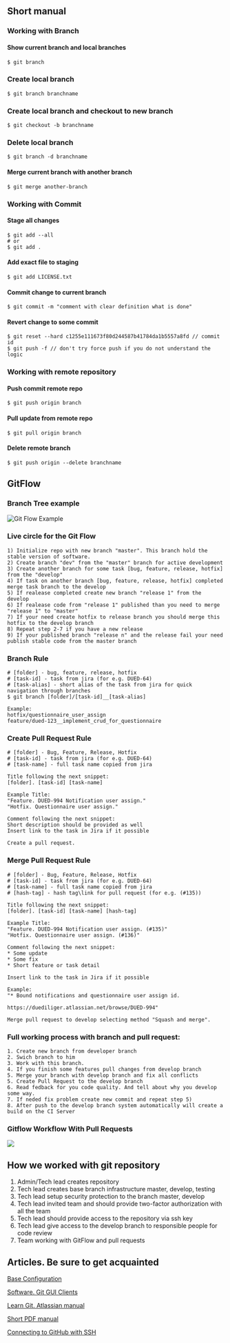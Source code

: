 
## Short manual

### Working with Branch

#### Show current branch and local branches
```
$ git branch
```

### Create local branch
```
$ git branch branchname
```

### Create local branch and checkout to new branch
```
$ git checkout -b branchname
```

### Delete local branch
```
$ git branch -d branchname
```

#### Merge current branch with another branch
```
$ git merge another-branch
```

### Working with Commit

#### Stage all changes
```
$ git add --all
# or
$ git add .
```

#### Add exact file to staging
```
$ git add LICENSE.txt
```

#### Commit change to current branch
```
$ git commit -m "comment with clear definition what is done"
```

#### Revert change to some commit
```
$ git reset --hard c1255e111673f80d244587b41784da1b5557a8fd // commit id
$ git push -f // don't try force push if you do not understand the logic
```

### Working with remote repository

#### Push commit remote repo
```
$ git push origin branch
```

#### Pull update from remote repo
```
$ git pull origin branch
```

#### Delete remote branch
```
$ git push origin --delete branchname
```

## GitFlow

### Branch Tree example

![Git Flow Example](https://wac-cdn.atlassian.com/dam/jcr:61ccc620-5249-4338-be66-94d563f2843c/05%20(2).svg?cdnVersion=jo)

### Live circle for the Git Flow
```
1) Initialize repo with new branch "master". This branch hold the stable version of software. 
2) Create branch "dev" from the "master" branch for active development
3) Create another branch for some task [bug, feature, release, hotfix] from the "develop" 
4) If task on another branch [bug, feature, release, hotfix] completed merge task branch to the develop
5) If realease completed create new branch "release 1" from the develop
6) If realease code from "release 1" published than you need to merge "release 1" to "master"
7) If your need create hotfix to release branch you should merge thіs hotfix to the develop branch
8) Repeat step 2-7 if you have a new release
9) If your published branch "release n" and the release fail your need publish stable code from the master branch
```

### Branch Rule
```
# [folder] - bug, feature, release, hotfix
# [task-id] - task from jira (for e.g. DUED-64)
# [task-alias] - short alias of the task from jira for quick navigation through branches
$ git branch [folder]/[task-id]__[task-alias]

Example:
hotfix/questionnaire_user_assign
feature/dued-123__implement_crud_for_questionnaire
```

### Create Pull Request Rule
```
# [folder] - Bug, Feature, Release, Hotfix
# [task-id] - task from jira (for e.g. DUED-64)
# [task-name] - full task name copied from jira

Title following the next snippet:
[folder]. [task-id] [task-name]

Example Title:
"Feature. DUED-994 Notification user assign."
"Hotfix. Questionnaire user assign."

Comment following the next snippet:
Short description should be provided as well
Insert link to the task in Jira if it possible

Create a pull request.
```

### Merge Pull Request Rule
```
# [folder] - Bug, Feature, Release, Hotfix
# [task-id] - task from jira (for e.g. DUED-64)
# [task-name] - full task name copied from jira
# [hash-tag] - hash tag\link for pull request (for e.g. (#135))

Title following the next snippet:
[folder]. [task-id] [task-name] [hash-tag]

Example Title:
"Feature. DUED-994 Notification user assign. (#135)"
"Hotfix. Questionnaire user assign. (#136)"

Comment following the next snippet:
* Some update
* Some fix
* Short feature or task detail 

Insert link to the task in Jira if it possible

Example:
"* Bound notifications and questionnaire user assign id.

https://duediliger.atlassian.net/browse/DUED-994"

Merge pull request to develop selecting method "Squash and merge".
```

### Full working process with branch and pull request:
```
1. Create new branch from developer branch
2. Swich branch to him
3. Work with this branch. 
4. If you finish some features pull changes from develop branch 
5. Merge your branch with develop branch and fix all conflicts
5. Create Pull Request to the develop branch
6. Read fedback for you code quality. And tell about why you develop some way.  
7. If neded fix problem create new commit and repeat step 5)
8. After push to the develop branch system automatically will create a build on the CI Server
```

### Gitflow Workflow With Pull Requests

![](https://wac-cdn.atlassian.com/dam/jcr:a5c54fd9-09d7-4f59-90c1-8b228fec80a5/06.svg?cdnVersion=jo)

## How we worked with git repository
1. Admin/Tech lead creates repository
2. Tech lead creates base branch infrastructure master, develop, testing
3. Tech lead setup security protection to the branch master, develop
4. Tech lead invited team and should provide two-factor authorization with all the team
5. Tech lead should provide access to the repository via ssh key
6. Tech lead give access to the develop branch to responsible people for code review
7. Team working with GitFlow and pull requests

## Articles. Be sure to get acquainted

[Base Configuration](https://git-scm.com/book/en/v2/Getting-Started-First-Time-Git-Setup)

[Software. Git GUI Clients](https://git-scm.com/download/gui/windows)

[Learn Git. Atlassian manual](https://www.atlassian.com/git/tutorials/learn-git-with-bitbucket-cloud)

[Short PDF manual](https://services.github.com/on-demand/downloads/github-git-cheat-sheet.pdf)

[Connecting to GitHub with SSH](https://help.github.com/articles/connecting-to-github-with-ssh/)
